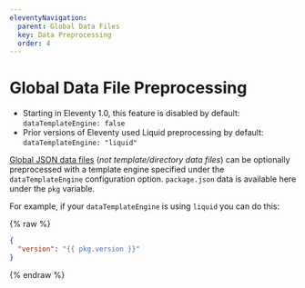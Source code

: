 ```yaml
---
eleventyNavigation:
  parent: Global Data Files
  key: Data Preprocessing
  order: 4
---
```

# Global Data File Preprocessing

* Starting in Eleventy 1.0, this feature is disabled by default: `dataTemplateEngine: false`
* Prior versions of Eleventy used Liquid preprocessing by default: `dataTemplateEngine: "liquid"`

[Global JSON data files](/docs/data-global/) (*not template/directory data files*) can be optionally preprocessed with a template engine specified under the `dataTemplateEngine` configuration option. `package.json` data is available here under the `pkg` variable.

For example, if your `dataTemplateEngine` is using `liquid` you can do this:

{% raw %}
```json
{
  "version": "{{ pkg.version }}"
}
```
{% endraw %}
